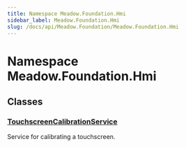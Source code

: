 ```yaml
---
title: Namespace Meadow.Foundation.Hmi
sidebar_label: Meadow.Foundation.Hmi
slug: /docs/api/Meadow.Foundation/Meadow.Foundation.Hmi
---
```

# Namespace Meadow.Foundation.Hmi
## Classes
### [TouchscreenCalibrationService](../Meadow.Foundation.Hmi/TouchscreenCalibrationService)
Service for calibrating a touchscreen.

